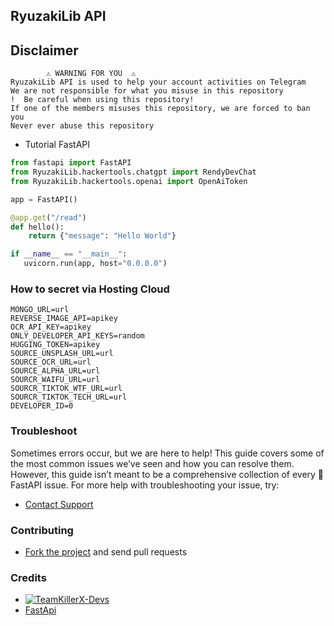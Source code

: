 ## RyuzakiLib API

## Disclaimer
```
        ⚠️ WARNING FOR YOU ️ ️⚠️
RyuzakiLib API is used to help your account activities on Telegram
We are not responsible for what you misuse in this repository
!  Be careful when using this repository!
If one of the members misuses this repository, we are forced to ban you
Never ever abuse this repository
```

- Tutorial FastAPI
```python
from fastapi import FastAPI
from RyuzakiLib.hackertools.chatgpt import RendyDevChat
from RyuzakiLib.hackertools.openai import OpenAiToken

app = FastAPI()

@app.get("/read")
def hello():
    return {"message": "Hello World"}

if __name__ == "__main__":
   uvicorn.run(app, host="0.0.0.0")
```

### How to secret via Hosting Cloud
```.env
MONGO_URL=url
REVERSE_IMAGE_API=apikey
OCR_API_KEY=apikey
ONLY_DEVELOPER_API_KEYS=random
HUGGING_TOKEN=apikey
SOURCE_UNSPLASH_URL=url
SOURCE_OCR_URL=url
SOURCE_ALPHA_URL=url
SOURCR_WAIFU_URL=url
SOURCR_TIKTOK_WTF_URL=url
SOURCR_TIKTOK_TECH_URL=url
DEVELOPER_ID=0
```
### Troubleshoot
Sometimes errors occur, but we are here to help! This guide covers some of the most common issues we’ve seen and how you can resolve them. However, this guide isn’t meant to be a comprehensive collection of every 🤗 FastAPI issue. For more help with troubleshooting your issue, try:
* [Contact Support](https://t.me/xtdevs)

### Contributing
* [Fork the project](https://github.com/TeamKillerX/RyuzakiLib) and send pull requests

### Credits
* [![TeamKillerX-Devs](https://img.shields.io/static/v1?label=TeamkillerX&message=devs&color=critical)](https://t.me/xtdevs)
* [FastApi](https://github.com/CYCNO/Direct-Download-API)
